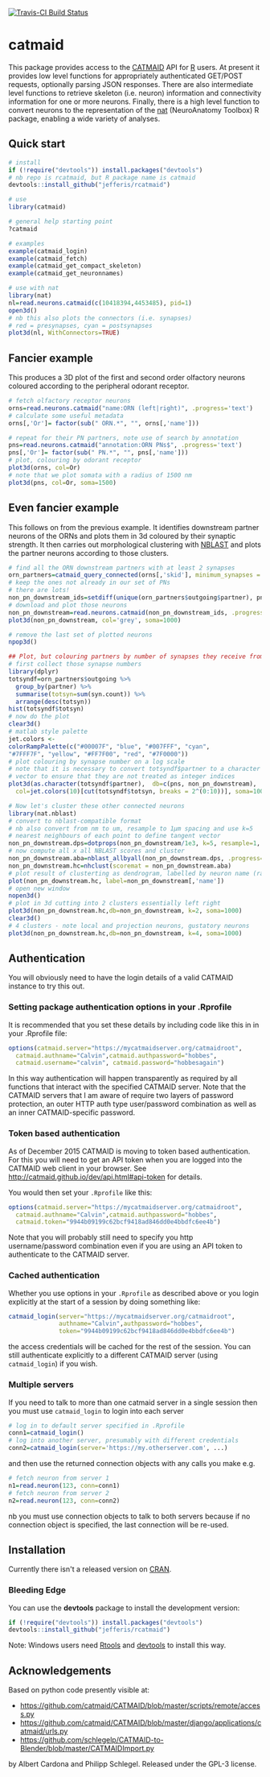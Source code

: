 [![Travis-CI Build Status](https://travis-ci.org/jefferis/rcatmaid.svg?branch=master)](https://travis-ci.org/jefferis/rcatmaid)
# catmaid

This package provides access to the [CATMAID](http://catmaid.org/) API for 
[R](http://r-project.org/) users.  At present it provides low level functions 
for appropriately authenticated GET/POST requests, optionally parsing JSON responses.
There are also intermediate level functions to retrieve skeleton (i.e. neuron) 
information and connectivity information for one or more neurons. Finally, there is
a high level function to convert neurons to the representation of the
[nat](https://github.com/jefferis/nat) (NeuroAnatomy Toolbox) R package, enabling
a wide variety of analyses.

## Quick start
```r
# install
if (!require("devtools")) install.packages("devtools")
# nb repo is rcatmaid, but R package name is catmaid
devtools::install_github("jefferis/rcatmaid")

# use 
library(catmaid)

# general help starting point
?catmaid

# examples
example(catmaid_login)
example(catmaid_fetch)
example(catmaid_get_compact_skeleton)
example(catmaid_get_neuronnames)

# use with nat
library(nat)
nl=read.neurons.catmaid(c(10418394,4453485), pid=1)
open3d()
# nb this also plots the connectors (i.e. synapses) 
# red = presynapses, cyan = postsynapses
plot3d(nl, WithConnectors=TRUE)
```
## Fancier example
This produces a 3D plot of the first and second order olfactory neurons
coloured according to the peripheral odorant receptor.
```r
# fetch olfactory receptor neurons
orns=read.neurons.catmaid("name:ORN (left|right)", .progress='text')
# calculate some useful metadata
orns[,'Or']= factor(sub(" ORN.*", "", orns[,'name']))

# repeat for their PN partners, note use of search by annotation
pns=read.neurons.catmaid("annotation:ORN PNs$", .progress='text')
pns[,'Or']= factor(sub(" PN.*", "", pns[,'name']))
# plot, colouring by odorant receptor
plot3d(orns, col=Or)
# note that we plot somata with a radius of 1500 nm
plot3d(pns, col=Or, soma=1500)
```
## Even fancier example
This follows on from the previous example. It identifies downstream partner
neurons of the ORNs and plots them in 3d coloured by their synaptic strength.
It then carries out morphological clustering with [NBLAST](http://bit.ly/nblast)
and plots the partner neurons according to those clusters.

```r
# find all the ORN downstream partners with at least 2 synapses
orn_partners=catmaid_query_connected(orns[,'skid'], minimum_synapses = 2)
# keep the ones not already in our set of PNs
# there are lots!
non_pn_downstream_ids=setdiff(unique(orn_partners$outgoing$partner), pns[,'skid'])
# download and plot those neurons
non_pn_downstream=read.neurons.catmaid(non_pn_downstream_ids, .progress='text')
plot3d(non_pn_downstream, col='grey', soma=1000)

# remove the last set of plotted neurons
npop3d()

## Plot, but colouring partners by number of synapses they receive from ORNs
# first collect those synapse numbers
library(dplyr)
totsyndf=orn_partners$outgoing %>% 
  group_by(partner) %>% 
  summarise(totsyn=sum(syn.count)) %>% 
  arrange(desc(totsyn))
hist(totsyndf$totsyn)
# now do the plot
clear3d()
# matlab style palette
jet.colors <-
colorRampPalette(c("#00007F", "blue", "#007FFF", "cyan",
"#7FFF7F", "yellow", "#FF7F00", "red", "#7F0000"))
# plot colouring by synapse number on a log scale 
# note that it is necessary to convert totsyndf$partner to a character
# vector to ensure that they are not treated as integer indices
plot3d(as.character(totsyndf$partner),  db=c(pns, non_pn_downstream), 
  col=jet.colors(10)[cut(totsyndf$totsyn, breaks = 2^(0:10))], soma=1000)

# Now let's cluster these other connected neurons
library(nat.nblast)
# convert to nblast-compatible format
# nb also convert from nm to um, resample to 1µm spacing and use k=5
# nearest neighbours of each point to define tangent vector
non_pn_downstream.dps=dotprops(non_pn_downstream/1e3, k=5, resample=1, .progress='text')
# now compute all x all NBLAST scores and cluster
non_pn_downstream.aba=nblast_allbyall(non_pn_downstream.dps, .progress='text')
non_pn_downstream.hc=nhclust(scoremat = non_pn_downstream.aba)
# plot result of clusterting as dendrogram, labelled by neuron name (rather than id)
plot(non_pn_downstream.hc, label=non_pn_downstream[,'name'])
# open new window
nopen3d()
# plot in 3d cutting into 2 clusters essentially left right
plot3d(non_pn_downstream.hc,db=non_pn_downstream, k=2, soma=1000)
clear3d() 
# 4 clusters - note local and projection neurons, gustatory neurons
plot3d(non_pn_downstream.hc,db=non_pn_downstream, k=4, soma=1000)
```

## Authentication
You will obviously need to have the login details of a valid CATMAID instance to try 
this out. 

### Setting package authentication options in your .Rprofile
It is recommended that you set these details by including code like 
this in in your .Rprofile file:

```r
options(catmaid.server="https://mycatmaidserver.org/catmaidroot",
  catmaid.authname="Calvin",catmaid.authpassword="hobbes",
  catmaid.username="calvin", catmaid.password="hobbesagain")
```

In this way authentication will happen transparently as required by all functions
that interact with the specified CATMAID server. Note that the CATMAID servers 
that I am aware of require two layers of password
protection, an outer HTTP auth type user/password combination as well as an inner
CATMAID-specific password.

### Token based authentication
As of December 2015 CATMAID is moving to token based authentication. For this
you will need to get an API token when you are logged into the CATMAID web 
client in your browser. See http://catmaid.github.io/dev/api.html#api-token for
details. 

You would then set your `.Rprofile` like this:

```r
options(catmaid.server="https://mycatmaidserver.org/catmaidroot",
  catmaid.authname="Calvin",catmaid.authpassword="hobbes",
  catmaid.token="9944b09199c62bcf9418ad846dd0e4bbdfc6ee4b")
```
Note that you will probably still need to specify you http username/password combination
even if you are using an API token to authenticate to the CATMAID server.

### Cached authentication 
Whether you use options in your `.Rprofile` as described above or you login 
explicitly at the start of a session by doing something like:

```r
catmaid_login(server="https://mycatmaidserver.org/catmaidroot",
              authname="Calvin",authpassword="hobbes",
              token="9944b09199c62bcf9418ad846dd0e4bbdfc6ee4b")
```

the access credentials will be cached for the rest of
the session. You can still authenticate explicitly to a different CATMAID server
(using `catmaid_login`) if you wish.

### Multiple servers
If you need to talk to more than one catmaid server in a single session then you 
must use `catmaid_login` to login into each server

```r
# log in to default server specified in .Rprofile
conn1=catmaid_login()
# log into another server, presumably with different credentials
conn2=catmaid_login(server='https://my.otherserver.com', ...)
```

and then use the returned connection objects with any calls you make e.g.

```r
# fetch neuron from server 1
n1=read.neuron(123, conn=conn1)
# fetch neuron from server 2
n2=read.neuron(123, conn=conn2)
```
nb you must use connection objects to talk to both servers because if no 
connection object is specified, the last connection will be re-used.

## Installation
Currently there isn't a released version on [CRAN](http://cran.r-project.org/).

### Bleeding Edge
You can use the **devtools** package to install the development version:

```r
if (!require("devtools")) install.packages("devtools")
devtools::install_github("jefferis/rcatmaid")
```

Note: Windows users need [Rtools](http://www.murdoch-sutherland.com/Rtools/) and
[devtools](http://CRAN.R-project.org/package=devtools) to install this way.

## Acknowledgements

Based on python code presently visible at:

* https://github.com/catmaid/CATMAID/blob/master/scripts/remote/access.py
* https://github.com/catmaid/CATMAID/blob/master/django/applications/catmaid/urls.py
* https://github.com/schlegelp/CATMAID-to-Blender/blob/master/CATMAIDImport.py

by Albert Cardona and Philipp Schlegel. Released under the GPL-3 license.
